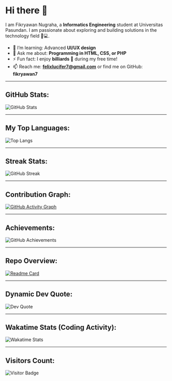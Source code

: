 # Hi there 👋

I am Fikryawan Nugraha, a **Informatics Engineering** student at Universitas Pasundan. I am passionate about exploring and building solutions in the technology field 🚀💻.

- 🌱 I’m learning: Advanced **UI/UX design**  
- 💬 Ask me about: **Programming in HTML, CSS, or PHP**  
- ⚡ Fun fact: I enjoy **billiards 🎱** during my free time!  
- 📫 Reach me: **felixlucifer7@gmail.com** or find me on GitHub: **fikryawan7**  

---

## GitHub Stats:

![GitHub Stats](https://github-readme-stats.vercel.app/api?username=fikryawan7&show_icons=true&theme=radical)

---

## My Top Languages:

![Top Langs](https://github-readme-stats.vercel.app/api/top-langs/?username=fikryawan7&layout=compact&langs_count=6&theme=dark)

---

## Streak Stats:

![GitHub Streak](https://streak-stats.demolab.com/?user=fikryawan7&theme=radical)

---

## Contribution Graph:

[![GitHub Activity Graph](https://github-readme-activity-graph.vercel.app/graph?username=fikryawan7&theme=radical)](https://github.com/ashutosh00710/github-readme-activity-graph)

---

## Achievements:

![GitHub Achievements](https://github-profile-trophy.vercel.app/?username=fikryawan7&theme=radical&no-frame=true&column=4)

---

## Repo Overview:

[![Readme Card](https://github-readme-stats.vercel.app/api/pin/?username=fikryawan7&repo=REPO_NAME&theme=radical)](https://github.com/fikryawan7/REPO_NAME)

---

## Dynamic Dev Quote:

![Dev Quote](https://quotes-github-readme.vercel.app/api?type=horizontal&theme=radical)

---

## Wakatime Stats (Coding Activity):

![Wakatime Stats](https://github-readme-stats.vercel.app/api/wakatime?username=fikryawan7&theme=radical)

---

## Visitors Count:

![Visitor Badge](https://visitor-badge.laobi.icu/badge?page_id=fikryawan7.fikryawan7)

